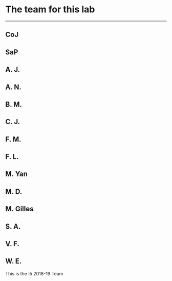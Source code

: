 # The team for this lab

-----------------------------
CoJ
-----------------------------
SaP
-----------------------------
A. J.
-----------------------------
A. N.
-----------------------------
B. M.
-----------------------------
C. J.
-----------------------------
F. M.
-----------------------------
F. L.
-----------------------------
M. Yan
-----------------------------
M. D.
-----------------------------
M. Gilles
-----------------------------
S. A.
-----------------------------
V. F.
-----------------------------
W. E.
-----------------------------

This is the I5 2018-19 Team
